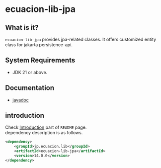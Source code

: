 # ecuacion-lib-jpa

## What is it?

`ecuacion-lib-jpa` provides jpa-related classes.
It offers customized entity class for jakarta persistence-api.

## System Requirements

- JDK 21 or above.

## Documentation

- [javadoc](https://javadoc.ecuacion.jp/apidocs/ecuacion-lib-jpa/)

## introduction

Check [Introduction](https://github.com/ecuacion-jp/ecuacion-lib) part of `README` page.  
dependency description is as follows.

```xml
<dependency>
    <groupId>jp.ecuacion.lib</groupId>
    <artifactId>ecuacion-lib-jpa</artifactId>
    <version>14.0.0</version>
</dependency>
```
